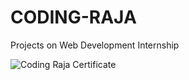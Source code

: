 # CODING-RAJA
Projects on Web Development Internship

![Coding Raja Certificate](https://github.com/soubhatta/CODING_RAJA-WEB_DEVELOPMENT_INTERNSHIP/assets/122465630/91549bb1-3440-4db2-ab77-351a725e26c9)
